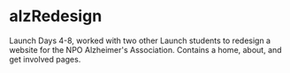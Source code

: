# alzRedesign
Launch Days 4-8, worked with two other Launch students to redesign a website for the NPO Alzheimer's Association. Contains a home, about, and get involved pages.
